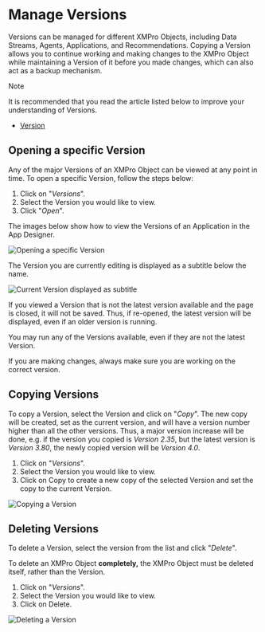 # Manage Versions

Versions can be managed for different XMPro Objects, including Data Streams, Agents, Applications, and Recommendations. Copying a Version allows you to continue working and making changes to the XMPro Object while maintaining a Version of it before you made changes, which can also act as a backup mechanism. &#x20;

> [!NOTE]
> It is recommended that you read the article listed below to improve your understanding of Versions.
>
> * [Version](../concepts/version.md)

## Opening a specific Version

Any of the major Versions of an XMPro Object can be viewed at any point in time. To open a specific Version, follow the steps below:

1. Click on "_Versions_".
2. Select the Version you would like to view.
3. Click "_Open_".

The images below show how to view the Versions of an Application in the App Designer.

![Opening a specific Version](/docs/images/manage-versions-1.png)

The Version you are currently editing is displayed as a subtitle below the name.&#x20;

![Current Version displayed as subtitle](/docs/images/manage-versions-2.png)

If you viewed a Version that is not the latest version available and the page is closed, it will not be saved. Thus, if re-opened, the latest version will be displayed, even if an older version is running.

You may run any of the Versions available, even if they are not the latest Version.

If you are making changes, always make sure you are working on the correct version.

## Copying Versions

To copy a Version, select the Version and click on "_Copy_". The new copy will be created, set as the current version, and will have a version number higher than all the other versions. Thus, a major version increase will be done, e.g. if the version you copied is _Version 2.35_, but the latest version is _Version 3.80_, the newly copied version will be _Version 4.0_.

1. Click on "_Versions_".
2. Select the Version you would like to view.
3. Click on Copy to create a new copy of the selected Version and set the copy to the current Version.

![Copying a Version](/docs/images/manage-versions-3.png)

## Deleting Versions

To delete a Version, select the version from the list and click "_Delete_".

To delete an XMPro Object **completely,** the XMPro Object must be deleted itself, rather than the Version.

1. Click on "_Versions_".
2. Select the Version you would like to view.
3. Click on Delete.

![Deleting a Version](/docs/images/manage-versions-4.png)

